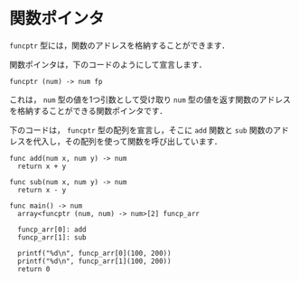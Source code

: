 <script src="https://cdn.lordicon.com/xdjxvujz.js"></script>

# 関数ポインタ

`funcptr` 型には，関数のアドレスを格納することができます．

関数ポインタは，下のコードのようにして宣言します．

```
funcptr (num) -> num fp
```

これは， `num` 型の値を1つ引数として受け取り `num` 型の値を返す関数のアドレスを格納することができる関数ポインタです．

下のコードは， `funcptr` 型の配列を宣言し，そこに `add` 関数と `sub` 関数のアドレスを代入し，その配列を使って関数を呼び出しています．

```
func add(num x, num y) -> num
  return x + y

func sub(num x, num y) -> num
  return x - y

func main() -> num
  array<funcptr (num, num) -> num>[2] funcp_arr

  funcp_arr[0]: add
  funcp_arr[1]: sub

  printf("%d\n", funcp_arr[0](100, 200))
  printf("%d\n", funcp_arr[1](100, 200))
  return 0

```